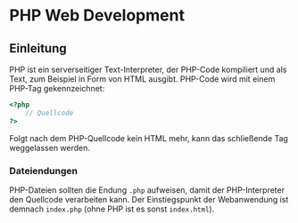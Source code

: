 # PHP Web Development
## Einleitung

PHP ist ein serverseitiger Text-Interpreter, der PHP-Code kompiliert und als Text,
zum Beispiel in Form von HTML ausgibt. PHP-Code wird mit einem PHP-Tag gekennzeichnet:

````php
<?php
    // Quellcode
?>
````

Folgt nach dem PHP-Quellcode kein HTML mehr, kann das schließende Tag weggelassen werden.

### Dateiendungen

PHP-Dateien sollten die Endung ``.php`` aufweisen, damit der PHP-Interpreter den Quellcode verarbeiten kann.
Der Einstiegspunkt der Webanwendung ist demnach ``index.php`` (ohne PHP ist es sonst ``index.html``).




